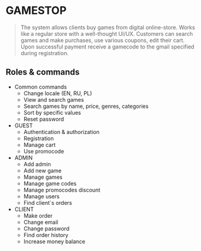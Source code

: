 # GAMESTOP
>The system allows clients buy games from digital online-store. Works like a regular store with a well-thought UI/UX.
>Customers can search games and make purchases, use various coupons, edit their cart. Upon successful payment receive a gamecode to the gmail specified during registration.

## Roles & commands
* Common commands
  * Change locale (EN, RU, PL)
  * View and search games
  * Search games by name, price, genres, categories
  * Sort by specific values
  * Reset password  
* GUEST
  * Authentication & authorization
  * Registration
  * Manage cart
  * Use promocode
* ADMIN
  * Add admin
  * Add new game
  * Manage games
  * Manage game codes
  * Manage promocodes discount
  * Manage users
  * Find client`s orders
* CLIENT
  * Make order
  * Change email
  * Change password
  * Find order history
  * Increase money balance

  
